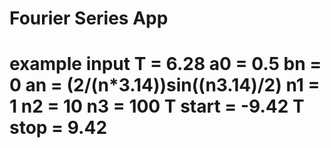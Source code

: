 # Fourier Series App
 
# example input T = 6.28 a0 = 0.5 bn = 0 an = (2/(n*3.14))sin((n3.14)/2) n1 = 1 n2 = 10 n3 = 100 T start = -9.42 T stop = 9.42